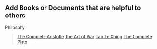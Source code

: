 ## Add Books or Documents that are helpful to others
Philosphy
>[The Complete Aristotle](Philosophy/the_complete_Aristotle.epub)
>[The Art of War](Philosophy/the_art_of_war.epub)
>[Tao Te Ching](Philosophy/Laozi_tao_te_ching.epub)
>[The Complete Plato](Philosophy/the_complete_plato.epub)